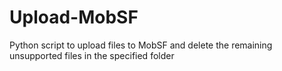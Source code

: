 # Upload-MobSF
Python script to upload files to MobSF and delete the remaining unsupported files in the specified folder
